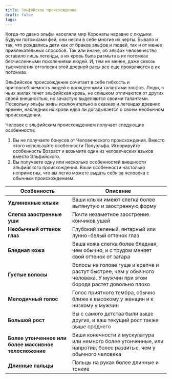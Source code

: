 ```yaml
---
title: Эльфийское происхождение
draft: false
tags:
---
```

Когда-то давно эльфы населяли мир Коронаты наравне с людьми. Будучи потомками фей, они несли в себе многие их черты. Бывало и так, что рождались дети как от браков эльфов и людей, так и от менее привлекательных способов. Так или иначе, об эльфах человечество оставило лишь легенды, а их кровь была размыта в их потомках бесчисленными поколениями людей. И, тем не менее, даже сквозь тысячелетия отголоски этой древней расы все еще проявляются в их потомках.

Эльфийское происхождение сочетает в себе гибкость и приспособляемость людей с врожденными талантами эльфов. Люди, в чьих жилах течет эльфийская кровь, не слишком отличаются от других своей внешностью, но зачастую выделяются своими талантами. Поскольку эльфы живы исключительно в сказках и легендах древних времен, наследник их крови едва ли догадывается о своем необычном происхождении.

Человек с эльфийским происхождением получает следующие особенности:
1. Вы не получаете бонусов от Человеческого происхождения. Вместо этого используйте особенности Полуэльфа. Игнорируйте особенность Возраст и возьмите один из человеческих языков вместо Эльфийского.
2. Вы получаете одну или несколько особенностей внешности эльфийского происхождения. Ваши особенности настолько неприметны, что вы легко можете выдать себя за человека с обычным происхождением.

| Особенность                                           | Описание                                                                                                                 |
| ----------------------------------------------------- | ------------------------------------------------------------------------------------------------------------------------ |
| **Удлиненные клыки**                                  | Ваши клыки имеют слегка более вытянутую и заостренную форму                                                              |
| **Слегка заостренные уши**                            | Почти незаметное заострение кончиков ушей                                                                                |
| **Необычный оттенок глаз**                            | Глубокий зеленый, янтарный или лунно-белый оттенок глаз                                                                  |
| **Бледная кожа**                                      | Ваша кожа слегка более бледная, чем обычно, и с трудом меняет свой оттенок от загара                                     |
| **Густые волосы**                                     | Волосы на голове гуще и крепче и растут быстрее, чем у обычного человека. У мужчин при этом борода растет довольно плохо |
| **Мелодичный голос**                                  | Голос приятного тембра, обычно ближе к высокому у женщин и к низкому у мужчин                                            |
| **Большой рост**                                      | Вы с самого детства были выше других, и ваш текущий рост также выше среднего                                             |
| **Более утонченное или более массивное телосложение** | Ваши конечности и мускулатура или немного более утонченные, или напротив, более развитые, чем у обычного человека        |
| **Длинные пальцы**                                    | Пальцы на руках более длинные и тонкие                                                                                   |
